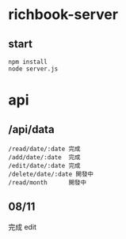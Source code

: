 # richbook-server

## start

```
npm install
node server.js
```

# api

## /api/data

```
/read/date/:date 完成
/add/date/:date  完成
/edit/date/:date 完成
/delete/date/:date 開發中
/read/month      開發中

```

## 08/11

完成 edit
